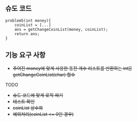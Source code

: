 ## 슈도 코드

```
problem5(int money){
    coinList = [...]
    ans = getChangeCoinList(money, coinList); 
    return ans;
}
```

## 기능 요구 사항 
- ~~주어진 money에 맞게 사용한 동전 개수 리스트를 반환하는 int[] getChangeCoinList(char) 함수~~


TODO
- ~~슈도 코드에 맞게 로직 짜기~~
- ~~테스트 확인~~
- ~~coinList 상수화~~
- ~~예외처리(coinList <= 0인 경우)~~
